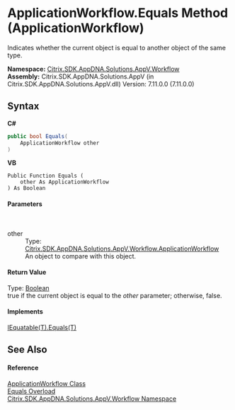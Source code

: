 # ApplicationWorkflow.Equals Method (ApplicationWorkflow)
 

Indicates whether the current object is equal to another object of the same type.

**Namespace:**&nbsp;[Citrix.SDK.AppDNA.Solutions.AppV.Workflow](1e038e44-3abf-af35-22ef-5107a48f9af4.md)<br />**Assembly:**&nbsp;Citrix.SDK.AppDNA.Solutions.AppV (in Citrix.SDK.AppDNA.Solutions.AppV.dll) Version: 7.11.0.0 (7.11.0.0)

## Syntax

**C#**
```csharp
public bool Equals(
	ApplicationWorkflow other
)
```

**VB**
```vbnet
Public Function Equals ( 
	other As ApplicationWorkflow
) As Boolean
```


#### Parameters
&nbsp;<dl><dt>other</dt><dd>Type: <a href="b078f8cf-ab87-c4b0-9d50-5c33d71c3cfa">Citrix.SDK.AppDNA.Solutions.AppV.Workflow.ApplicationWorkflow</a><br />An object to compare with this object.</dd></dl>

#### Return Value
Type: <a href="http://msdn2.microsoft.com/en-us/library/a28wyd50" target="_blank">Boolean</a><br />true if the current object is equal to the *other* parameter; otherwise, false.

#### Implements
<a href="http://msdn2.microsoft.com/en-us/library/ms131190" target="_blank">IEquatable(T).Equals(T)</a><br />

## See Also


#### Reference
<a href="b078f8cf-ab87-c4b0-9d50-5c33d71c3cfa">ApplicationWorkflow Class</a><br /><a href="b6aa9cba-6a52-5b40-d6da-1b5c4647308c">Equals Overload</a><br /><a href="1e038e44-3abf-af35-22ef-5107a48f9af4">Citrix.SDK.AppDNA.Solutions.AppV.Workflow Namespace</a><br />